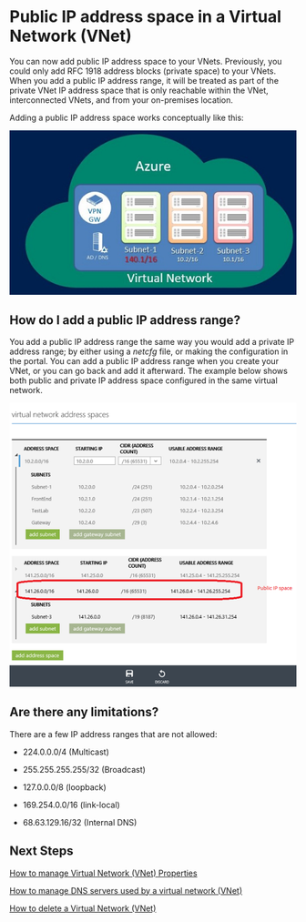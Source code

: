 <properties 
   pageTitle="How to use public IP addresses in a virtual network"
   description="Learn how to configure a virtual network to use public IP addresses"
   services="virtual-network"
   documentationCenter="na"
   authors="telmosampaio"
   manager="carolz"
   editor="tysonn" />
<tags 
   ms.service="virtual-network"
   ms.devlang="na"
   ms.topic="article"
   ms.tgt_pltfrm="na"
   ms.workload="infrastructure-services"
   ms.date="06/08/2015"
   ms.author="telmos" />

# Public IP address space in a Virtual Network (VNet)

You can now add public IP address space to your VNets. Previously, you could only add RFC 1918 address blocks (private space) to your VNets. When you add a public IP address range, it will be treated as part of the private VNet IP address space that is only reachable within the VNet, interconnected VNets, and from your on-premises location.

Adding a public IP address space works conceptually like this:

![Public IP Conceptual](./media/virtual-network-public-ip-within-vnet/IC775683.jpg)

## How do I add a public IP address range?

You add a public IP address range the same way you would add a private IP address range; by either using a *netcfg* file, or making the configuration in the portal. You can add a public IP address range when you create your VNet, or you can go back and add it afterward. The example below shows both public and private IP address space configured in the same virtual network.

![Public IP Address in Portal](./media/virtual-network-public-ip-within-vnet/IC775684.png)

## Are there any limitations?

There are a few IP address ranges that are not allowed:

- 224.0.0.0/4 (Multicast)

- 255.255.255.255/32 (Broadcast)

- 127.0.0.0/8 (loopback)

- 169.254.0.0/16 (link-local)

- 68.63.129.16/32 (Internal DNS)

## Next Steps

[How to manage Virtual Network (VNet) Properties](../virtual-networks-settings)

[How to manage DNS servers used by a virtual network (VNet)](../virtual-networks-manage-dns-in-vnet)

[How to delete a Virtual Network (VNet)](../virtual-networks-delete-vnet)